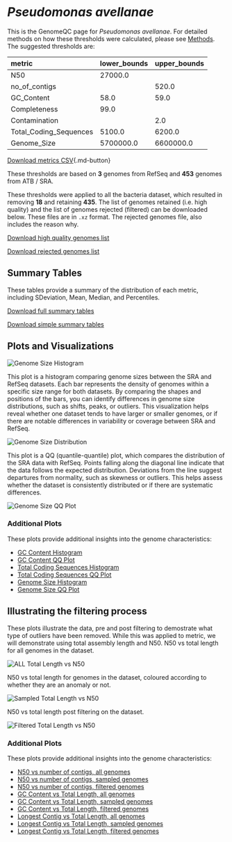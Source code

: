 # *Pseudomonas avellanae*

This is the GenomeQC page for *Pseudomonas avellanae*. For detailed methods on how these thresholds were calculated, please see [Methods](../../methods.md).
The suggested thresholds are: 

| metric                 | lower_bounds   | upper_bounds   |
|:-----------------------|:---------------|:---------------|
| N50                    | 27000.0        |                |
| no_of_contigs          |                | 520.0          |
| GC_Content             | 58.0           | 59.0           |
| Completeness           | 99.0           |                |
| Contamination          |                | 2.0            |
| Total_Coding_Sequences | 5100.0         | 6200.0         |
| Genome_Size            | 5700000.0      | 6600000.0      |

[Download metrics CSV](Pseudomonas_avellanae_metrics.csv){.md-button}


These thresholds are based on **3** genomes from RefSeq and **453** genomes from ATB / SRA.

These thresholds were applied to all the bacteria dataset, which resulted in removing **18** and retaining **435**.
The list of genomes retained (i.e. high quality) and the list of genomes rejected (filtered) can be downloaded below. These files are in `.xz` format. The rejected genomes file, also includes the reason why.

[Download high quality genomes list](Pseudomonas_avellanae_high_quality_genomes.csv.xz)


[Download rejected genomes list](Pseudomonas_avellanae_filtered_out_genomes.csv.xz)



## Summary Tables
These tables provide a summary of the distribution of each metric, including SDeviation, Mean, Median, and Percentiles.

[Download full summary tables](summary.csv)

[Download simple summary tables](selected_summary.csv)

## Plots and Visualizations

![Genome Size Histogram](Genome_Size_refseq_histogram_kde.png)

This plot is a histogram comparing genome sizes between the SRA and RefSeq datasets. Each bar represents the density of genomes within a specific size range for both datasets. By comparing the shapes and positions of the bars, you can identify differences in genome size distributions, such as shifts, peaks, or outliers. This visualization helps reveal whether one dataset tends to have larger or smaller genomes, or if there are notable differences in variability or coverage between SRA and RefSeq.

![Genome Size Distribution](Genome_Size_refseq_histogram_kde.png)

This plot is a QQ (quantile-quantile) plot, which compares the distribution of the SRA data with RefSeq. Points falling along the diagonal line indicate that the data follows the expected distribution. Deviations from the line suggest departures from normality, such as skewness or outliers. This helps assess whether the dataset is consistently distributed or if there are systematic differences.

![Genome Size QQ Plot](Genome_Size_refseq_qqplot.png)

### Additional Plots

These plots provide additional insights into the genome characteristics:

- [GC Content Histogram](GC_Content_refseq_histogram_kde.png)
- [GC Content QQ Plot](GC_Content_refseq_qqplot.png)
- [Total Coding Sequences Histogram](Total_Coding_Sequences_refseq_histogram_kde.png)
- [Total Coding Sequences QQ Plot](Total_Coding_Sequences_refseq_qqplot.png)
- [Genome Size Histogram](Genome_Size_refseq_histogram_kde.png)
- [Genome Size QQ Plot](Genome_Size_refseq_qqplot.png)
## Illustrating the filtering process
These plots illustrate the data, pre and post filtering to demostrate what type of outliers have been removed. While this was applied to metric, we will demonstrate using total assembly length and N50.
N50 vs total length for all genomes in the dataset.

![ALL Total Length vs N50](Pseudomonas_avellanae_all_total_length_N50.png)

N50 vs total length for genomes in the dataset, coloured according to whether they are an anomaly or not.

![Sampled Total Length vs N50](Pseudomonas_avellanae_sample_total_length_N50.png)

N50 vs total length post filtering on the dataset.

![Filtered Total Length vs N50](Pseudomonas_avellanae_filt_total_length_N50.png)

### Additional Plots

These plots provide additional insights into the genome characteristics:

- [N50 vs number of contigs, all genomes](Pseudomonas_avellanae_all_N50_number.png)
- [N50 vs number of contigs, sampled genomes](Pseudomonas_avellanae_sample_N50_number.png)
- [N50 vs number of contigs, filtered genomes](Pseudomonas_avellanae_filt_N50_number.png)
- [GC Content vs Total Length, all genomes](Pseudomonas_avellanae_all_total_length_GC_Content.png)
- [GC Content vs Total Length, sampled genomes](Pseudomonas_avellanae_sample_total_length_GC_Content.png)
- [GC Content vs Total Length, filtered genomes](Pseudomonas_avellanae_filt_total_length_GC_Content.png)
- [Longest Contig vs Total Length, all genomes](Pseudomonas_avellanae_all_total_length_longest.png)
- [Longest Contig vs Total Length, sampled genomes](Pseudomonas_avellanae_sample_total_length_longest.png)
- [Longest Contig vs Total Length, filtered genomes](Pseudomonas_avellanae_filt_total_length_longest.png)
